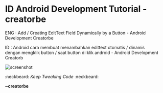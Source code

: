 # ID Android Development Tutorial - creatorbe
ENG   : Add / Creating EditText Field Dynamically by a Button - Android Development Creatorbe  

ID    : Android cara membuat menambahkan edittext otomatis / dinamis dengan mengklik button / saat button di klik android - Android Development Creatorb

![screenshot](https://raw.githubusercontent.com/creatorbe/AndroidButtonAddEditText/master/AndroidDeveloperCreatorbe-ss.png)

:neckbeard: *Keep Tweaking Code* :neckbeard:

**~creatorbe**
